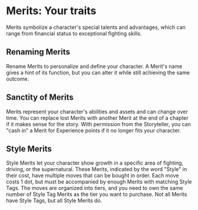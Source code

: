 # **Merits: Your traits**

Merits symbolize a character's special talents and advantages, which can range from financial status to exceptional fighting skills.

## Renaming Merits

Rename Merits to personalize and define your character. A Merit's name gives a hint of its function, but you can alter it while still achieving the same outcome.

## Sanctity of Merits

Merits represent your character's abilities and assets and can change over time. You can replace lost Merits with another Merit at the end of a chapter if it makes sense for the story. With permission from the Storyteller, you can "cash in" a Merit for Experience points if it no longer fits your character.

## Style Merits

Style Merits let your character show growth in a specific area of fighting, driving, or the supernatural. These Merits, indicated by the word "Style" in their cost, have multiple moves that can be bought in order. Each move costs 1 dot, but must be accompanied by enough Merits with matching Style Tags. The moves are organized into tiers, and you need to own the same number of Style Tag Merits as the tier you want to purchase. Not all Merits have Style Tags, but all Style Merits do.